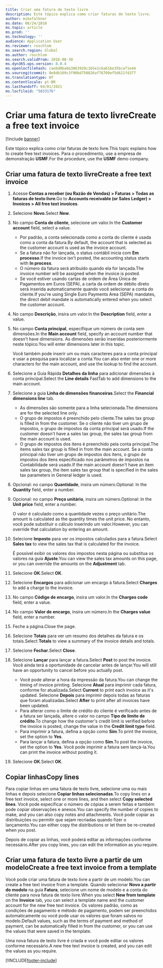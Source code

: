 ```yaml
---
title: Criar uma fatura de texto livre
description: Este tópico explica como criar faturas de texto livre.
author: mikefalkner
ms.date: 08/24/2018
ms.topic: article
ms.prod: ''
ms.technology: ''
audience: Application User
ms.reviewer: roschlom
ms.search.region: Global
ms.author: roschlom
ms.search.validFrom: 2018-08-30
ms.dyn365.ops.version: 8.0.4
ms.openlocfilehash: caebd0ba0a3863920c165e1c6a61be35bcaf1e44
ms.sourcegitcommit: 0e8db169c3f90bd750826af76709ef5d621fd377
ms.translationtype: HT
ms.contentlocale: pt-BR
ms.lasthandoff: 04/01/2021
ms.locfileid: "5833176"
---
```

# <a name="create-a-free-text-invoice"></a><span data-ttu-id="790b9-103">Criar uma fatura de texto livre</span><span class="sxs-lookup"><span data-stu-id="790b9-103">Create a free text invoice</span></span>

[!include [banner](../includes/banner.md)]

<span data-ttu-id="790b9-104">Este tópico explica como criar faturas de texto livre.</span><span class="sxs-lookup"><span data-stu-id="790b9-104">This topic explains how to create free text invoices.</span></span> <span data-ttu-id="790b9-105">Para o procedimento, use a empresa de demonstração **USMF**.</span><span class="sxs-lookup"><span data-stu-id="790b9-105">For the procedure, use the **USMF** demo company.</span></span>

## <a name="create-a-free-text-invoice"></a><span data-ttu-id="790b9-106">Criar uma fatura de texto livre</span><span class="sxs-lookup"><span data-stu-id="790b9-106">Create a free text invoice</span></span>

1. <span data-ttu-id="790b9-107">Acesse **Contas a receber (ou Razão de Vendas) \> Faturas \> Todas as faturas de texto livre**.</span><span class="sxs-lookup"><span data-stu-id="790b9-107">Go to **Accounts receivable (or Sales Ledger) \> Invoices \> All free text invoices**.</span></span>
2. <span data-ttu-id="790b9-108">Selecione **Novo**.</span><span class="sxs-lookup"><span data-stu-id="790b9-108">Select **New**.</span></span>
3. <span data-ttu-id="790b9-109">No campo **Conta de cliente**, selecione um valor.</span><span class="sxs-lookup"><span data-stu-id="790b9-109">In the **Customer account** field, select a value.</span></span>

    * <span data-ttu-id="790b9-110">Por padrão, a conta selecionada como a conta do cliente é usada como a conta da fatura.</span><span class="sxs-lookup"><span data-stu-id="790b9-110">By default, the account that is selected as the customer account is used as the invoice account.</span></span>
    * <span data-ttu-id="790b9-111">Se a fatura não for lançada, o status contábil inicia com **Em processo**.</span><span class="sxs-lookup"><span data-stu-id="790b9-111">If the invoice isn't posted, the accounting status starts with **In process**.</span></span>
    * <span data-ttu-id="790b9-112">O número da fatura será atribuído quando ela for lançada.</span><span class="sxs-lookup"><span data-stu-id="790b9-112">The invoice number will be assigned when the invoice is posted.</span></span>
    * <span data-ttu-id="790b9-113">Se você estiver usando cartas de ordem de Área Única de Pagamentos em Euros (SEPA), a carta da ordem de débito direto será inserida automaticamente quando você selecionar a conta do cliente.</span><span class="sxs-lookup"><span data-stu-id="790b9-113">If you're using Single Euro Payments Area (SEPA) mandates, the direct debit mandate is automatically entered when you select the customer account.</span></span>

4. <span data-ttu-id="790b9-114">No campo **Descrição**, insira um valor.</span><span class="sxs-lookup"><span data-stu-id="790b9-114">In the **Description** field, enter a value.</span></span>
5. <span data-ttu-id="790b9-115">No campo **Conta principal**, especifique um número de conta sem dimensões.</span><span class="sxs-lookup"><span data-stu-id="790b9-115">In the **Main account** field, specify an account number that doesn't have dimensions.</span></span> <span data-ttu-id="790b9-116">As dimensões serão inseridas posteriormente neste tópico.</span><span class="sxs-lookup"><span data-stu-id="790b9-116">You will enter dimensions later in this topic.</span></span>

    <span data-ttu-id="790b9-117">Você também pode inserir um ou mais caracteres para a conta principal e usar a pesquisa para localizar a conta.</span><span class="sxs-lookup"><span data-stu-id="790b9-117">You can also enter one or more characters for the main account, and use the lookup to find the account.</span></span>

6. <span data-ttu-id="790b9-118">Selecione a Guia Rápida **Detalhes da linha** para adicionar dimensões à conta principal.</span><span class="sxs-lookup"><span data-stu-id="790b9-118">Select the **Line details** FastTab to add dimensions to the main account.</span></span>
7. <span data-ttu-id="790b9-119">Selecione a guia **Linha de dimensões financeiras**.</span><span class="sxs-lookup"><span data-stu-id="790b9-119">Select the **Financial dimensions line** tab.</span></span>

    * <span data-ttu-id="790b9-120">As dimensões são somente para a linha selecionada.</span><span class="sxs-lookup"><span data-stu-id="790b9-120">The dimensions are for the selected line only.</span></span>
    * <span data-ttu-id="790b9-121">O grupo de impostos é preenchido pelo cliente.</span><span class="sxs-lookup"><span data-stu-id="790b9-121">The sales tax group is filled in from the customer.</span></span> <span data-ttu-id="790b9-122">Se o cliente não tiver um grupo de impostos, o grupo de impostos da conta principal será usado.</span><span class="sxs-lookup"><span data-stu-id="790b9-122">If the customer doesn't have a sales tax group, the sales tax group from the main account is used.</span></span>
    * <span data-ttu-id="790b9-123">O grupo de impostos dos itens é preenchido pela conta principal.</span><span class="sxs-lookup"><span data-stu-id="790b9-123">The items sales tax group is filled in from the main account.</span></span> <span data-ttu-id="790b9-124">Se a conta principal não tiver um grupo de impostos dos itens, o grupo de impostos dos itens especificado nos parâmetros de impostos na Contabilidade será usado.</span><span class="sxs-lookup"><span data-stu-id="790b9-124">If the main account doesn't have an item sales tax group, the item sales tax group that is specified in the sales tax parameters in General ledger is used.</span></span>

8. <span data-ttu-id="790b9-125">Opcional: no campo **Quantidade**, insira um número.</span><span class="sxs-lookup"><span data-stu-id="790b9-125">Optional: In the **Quantity** field, enter a number.</span></span>
9. <span data-ttu-id="790b9-126">Opcional: no campo **Preço unitário**, insira um número.</span><span class="sxs-lookup"><span data-stu-id="790b9-126">Optional: In the **Unit price** field, enter a number.</span></span>

    <span data-ttu-id="790b9-127">O valor é calculado como a quantidade vezes o preço unitário.</span><span class="sxs-lookup"><span data-stu-id="790b9-127">The amount is calculated as the quantity times the unit price.</span></span> <span data-ttu-id="790b9-128">No entanto, você pode substituir o cálculo inserindo um valor.</span><span class="sxs-lookup"><span data-stu-id="790b9-128">However, you can override that calculation by entering an amount.</span></span>

10. <span data-ttu-id="790b9-129">Selecione **Imposto** para ver os impostos calculados para a fatura.</span><span class="sxs-lookup"><span data-stu-id="790b9-129">Select **Sales tax** to view the sales tax that is calculated for the invoice.</span></span>

    <span data-ttu-id="790b9-130">É possível exibir os valores dos impostos nesta página ou substitua os valores na guia **Ajuste**.</span><span class="sxs-lookup"><span data-stu-id="790b9-130">You can view the sales tax amounts on this page, or you can override the amounts on the **Adjustment** tab.</span></span>

11. <span data-ttu-id="790b9-131">Selecione **OK**.</span><span class="sxs-lookup"><span data-stu-id="790b9-131">Select **OK**.</span></span>
12. <span data-ttu-id="790b9-132">Selecione **Encargos** para adicionar um encargo à fatura.</span><span class="sxs-lookup"><span data-stu-id="790b9-132">Select **Charges** to add a charge to the invoice.</span></span>
13. <span data-ttu-id="790b9-133">No campo **Código de encargo**, insira um valor.</span><span class="sxs-lookup"><span data-stu-id="790b9-133">In the **Charges code** field, enter a value.</span></span>
14. <span data-ttu-id="790b9-134">No campo **Valor de encargo**, insira um número.</span><span class="sxs-lookup"><span data-stu-id="790b9-134">In the **Charges value** field, enter a number.</span></span>
15. <span data-ttu-id="790b9-135">Feche a página.</span><span class="sxs-lookup"><span data-stu-id="790b9-135">Close the page.</span></span>
16. <span data-ttu-id="790b9-136">Selecione **Totais** para ver um resumo dos detalhes da fatura e os totais.</span><span class="sxs-lookup"><span data-stu-id="790b9-136">Select **Totals** to view a summary of the invoice details and totals.</span></span>
17. <span data-ttu-id="790b9-137">Selecione **Fechar**.</span><span class="sxs-lookup"><span data-stu-id="790b9-137">Select **Close**.</span></span>
18. <span data-ttu-id="790b9-138">Selecione **Lançar** para lançar a fatura.</span><span class="sxs-lookup"><span data-stu-id="790b9-138">Select **Post** to post the invoice.</span></span> <span data-ttu-id="790b9-139">Você ainda terá a oportunidade de cancelar antes de lançar.</span><span class="sxs-lookup"><span data-stu-id="790b9-139">You will still have an opportunity to cancel before you actually post.</span></span>

    * <span data-ttu-id="790b9-140">Você pode alterar a hora da impressão da fatura.</span><span class="sxs-lookup"><span data-stu-id="790b9-140">You can change the timing of invoice printing.</span></span> <span data-ttu-id="790b9-141">Selecione **Atual** para imprimir cada fatura, conforme for atualizada.</span><span class="sxs-lookup"><span data-stu-id="790b9-141">Select **Current** to print each invoice as it's updated.</span></span> <span data-ttu-id="790b9-142">Selecione **Depois** para imprimir depois todas as faturas que foram atualizadas.</span><span class="sxs-lookup"><span data-stu-id="790b9-142">Select **After** to print after all invoices have been updated.</span></span>
    * <span data-ttu-id="790b9-143">Para alterar como o limite de crédito do cliente é verificado antes de a fatura ser lançada, altere o valor no campo **Tipo de limite de crédito**.</span><span class="sxs-lookup"><span data-stu-id="790b9-143">To change how the customer's credit limit is verified before the invoice is posted, change the value in the **Credit limit type** field.</span></span>
    * <span data-ttu-id="790b9-144">Para imprimir a fatura, defina a opção como **Sim**.</span><span class="sxs-lookup"><span data-stu-id="790b9-144">To print the invoice, set the option to **Yes**.</span></span>
    * <span data-ttu-id="790b9-145">Para lançar a fatura, defina a opção como **Sim**.</span><span class="sxs-lookup"><span data-stu-id="790b9-145">To post the invoice, set the option to **Yes**.</span></span> <span data-ttu-id="790b9-146">Você pode imprimir a fatura sem lançá-la.</span><span class="sxs-lookup"><span data-stu-id="790b9-146">You can print the invoice without posting it.</span></span>

19. <span data-ttu-id="790b9-147">Selecione **OK**.</span><span class="sxs-lookup"><span data-stu-id="790b9-147">Select **OK**.</span></span>

## <a name="copy-lines"></a><span data-ttu-id="790b9-148">Copiar linhas</span><span class="sxs-lookup"><span data-stu-id="790b9-148">Copy lines</span></span>
<span data-ttu-id="790b9-149">Para copiar linhas em uma fatura de texto livre, selecione uma ou mais linhas e depois selecione **Copiar linhas selecionadas**.</span><span class="sxs-lookup"><span data-stu-id="790b9-149">To copy lines on a free text invoice, select one or more lines, and then select **Copy selected lines**.</span></span> <span data-ttu-id="790b9-150">Você pode especificar o número de cópias a serem feitas e também pode copiar observações e anexos.</span><span class="sxs-lookup"><span data-stu-id="790b9-150">You can specify the number of copies to make, and you can also copy notes and attachments.</span></span> <span data-ttu-id="790b9-151">Você pode copiar as distribuições ou permitir que sejam recriadas quando fizer o lançamento.</span><span class="sxs-lookup"><span data-stu-id="790b9-151">You can either copy the distributions or let them be re-created when you post.</span></span>

<span data-ttu-id="790b9-152">Depois de copiar as linhas, você poderá editar as informações conforme necessário.</span><span class="sxs-lookup"><span data-stu-id="790b9-152">After you copy lines, you can edit the information as you require.</span></span>

## <a name="create-a-free-text-invoice-from-a-template"></a><span data-ttu-id="790b9-153">Criar uma fatura de texto livre a partir de um modelo</span><span class="sxs-lookup"><span data-stu-id="790b9-153">Create a free text invoice from a template</span></span>
<span data-ttu-id="790b9-154">Você pode criar uma fatura de texto livre a partir de um modelo.</span><span class="sxs-lookup"><span data-stu-id="790b9-154">You can create a free text invoice from a template.</span></span> <span data-ttu-id="790b9-155">Quando selecionar **Novo a partir do modelo** na guia **Fatura**, selecione um nome de modelo e a conta do cliente para nova fatura de texto livre.</span><span class="sxs-lookup"><span data-stu-id="790b9-155">When you select **New from template** on the **Invoice** tab, you can select a template name and the customer account for the new free text invoice.</span></span> <span data-ttu-id="790b9-156">Os valores padrão, como as condições de pagamento e método de pagamento, podem ser preenchidos automaticamente ou você pode usar os valores que foram salvos no modelo.</span><span class="sxs-lookup"><span data-stu-id="790b9-156">Default values, such as the terms of payment and method of payment, can be automatically filled in from the customer, or you can use the values that were saved in the template.</span></span>

<span data-ttu-id="790b9-157">Uma nova fatura de texto livre é criada e você pode editar os valores conforme necessário.</span><span class="sxs-lookup"><span data-stu-id="790b9-157">A new free text invoice is created, and you can edit the values as you require.</span></span>


[!INCLUDE[footer-include](../../includes/footer-banner.md)]
